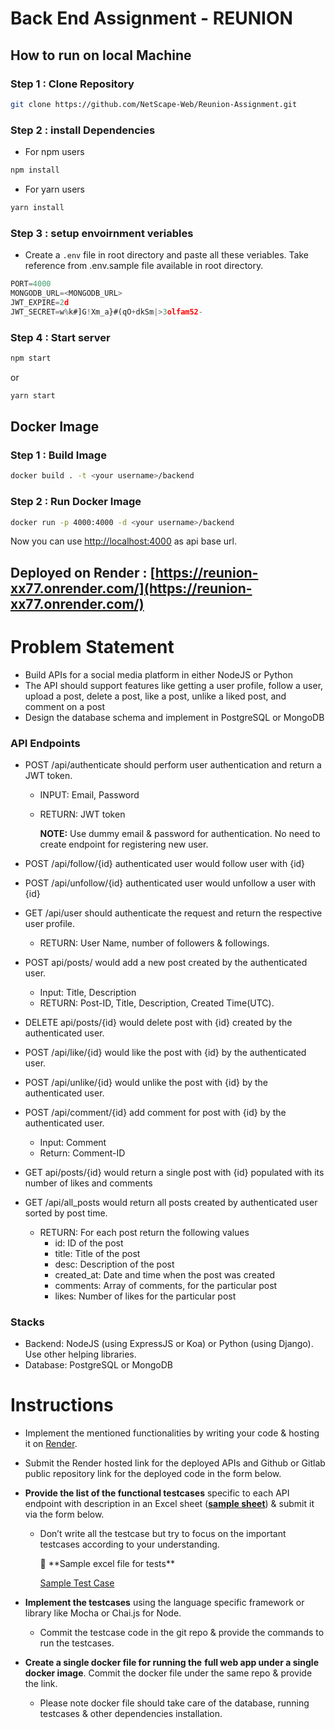 # Back End Assignment - REUNION

## **How to run on local Machine**

### Step 1 : Clone Repository

```bash
git clone https://github.com/NetScape-Web/Reunion-Assignment.git
```

### Step 2 : install Dependencies

- For npm users

```bash
npm install
```

- For yarn users

```bash
yarn install
```

### Step 3 : setup envoirnment veriables

- Create a `.env` file in root directory and paste all these veriables. Take reference from .env.sample file available in root directory.

```js
PORT=4000
MONGODB_URL=<MONGODB_URL>
JWT_EXPIRE=2d
JWT_SECRET=w%k#]G!Xm_a}#(qO+dkSm|>3olfam52-
```

### Step 4 : Start server

```bash
npm start
```

or

```bash
yarn start
```

## **Docker Image**

### Step 1 : Build Image

```bash
docker build . -t <your username>/backend
```

### Step 2 : Run Docker Image

```bash
docker run -p 4000:4000 -d <your username>/backend
```

Now you can use [http://localhost:4000](http://localhost:4000) as api base url.

## **Deployed on Render** : **[https://reunion-xx77.onrender.com/](https://reunion-xx77.onrender.com/)**

# Problem Statement

- Build APIs for a social media platform in either NodeJS or Python
- The API should support features like getting a user profile, follow a user, upload a post, delete a post, like a post, unlike a liked post, and comment on a post
- Design the database schema and implement in PostgreSQL or MongoDB

### **API Endpoints**

- POST /api/authenticate should perform user authentication and return a JWT token.

  - INPUT: Email, Password
  - RETURN: JWT token

    **NOTE:** Use dummy email & password for authentication. No need to create endpoint for registering new user.

- POST /api/follow/{id} authenticated user would follow user with {id}
- POST /api/unfollow/{id} authenticated user would unfollow a user with {id}
- GET /api/user should authenticate the request and return the respective user profile.
  - RETURN: User Name, number of followers & followings.
- POST api/posts/ would add a new post created by the authenticated user.
  - Input: Title, Description
  - RETURN: Post-ID, Title, Description, Created Time(UTC).
- DELETE api/posts/{id} would delete post with {id} created by the authenticated user.
- POST /api/like/{id} would like the post with {id} by the authenticated user.
- POST /api/unlike/{id} would unlike the post with {id} by the authenticated user.
- POST /api/comment/{id} add comment for post with {id} by the authenticated user.
  - Input: Comment
  - Return: Comment-ID
- GET api/posts/{id} would return a single post with {id} populated with its number of likes and comments
- GET /api/all_posts would return all posts created by authenticated user sorted by post time.
  - RETURN: For each post return the following values
    - id: ID of the post
    - title: Title of the post
    - desc: Description of the post
    - created_at: Date and time when the post was created
    - comments: Array of comments, for the particular post
    - likes: Number of likes for the particular post

### **Stacks**

- Backend: NodeJS (using ExpressJS or Koa) or Python (using Django). Use other helping libraries.
- Database: PostgreSQL or MongoDB

# Instructions

- Implement the mentioned functionalities by writing your code & hosting it on [Render](https://render.com/).
- Submit the Render hosted link for the deployed APIs and Github or Gitlab public repository link for the deployed code in the form below.
- **Provide the list of the functional testcases** specific to each API endpoint with description in an Excel sheet ([**sample sheet**](https://www.notion.so/Back-End-Assignment-REUNION-bd5e48b7aab54e91b6ee8829c3e30c4a)) & submit it via the form below.

  - Don’t write all the testcase but try to focus on the important testcases according to your understanding.
    <aside>
    💬 **Sample excel file for tests**

    [Sample Test Case](https://s3-us-west-2.amazonaws.com/secure.notion-static.com/04d601bc-47d5-45f9-bcd5-eba09e7b6acc/Untitled.xlsx)

    </aside>

- **Implement the testcases** using the language specific framework or library like Mocha or Chai.js for Node.
  - Commit the testcase code in the git repo & provide the commands to run the testcases.
- **Create a single docker file for running the** **full web app under a single docker image**. Commit the docker file under the same repo & provide the link.
  - Please note docker file should take care of the database, running testcases & other dependencies installation.

